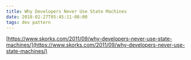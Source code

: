 ```yaml
---
title: Why Developers Never Use State Machines
date: 2018-02-27T05:45:11-08:00
tags: dev pattern
---
```

[https://www.skorks.com/2011/09/why-developers-never-use-state-machines/](https://www.skorks.com/2011/09/why-developers-never-use-state-machines/)
